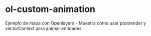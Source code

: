 # ol-custom-animation
Ejemplo de mapa con Openlayers - Muestra cómo usar postrender y vectorContext para animar entidades
